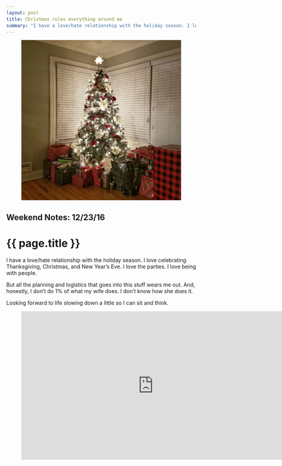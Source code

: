 ```yaml
---
layout: post
title: Christmas rules everything around me
summary: "I have a love/hate relationship with the holiday season. I love celebrating Thanksgiving, Christmas, and New Year’s Eve. I love the parties…"
---
```


<figure class="wide">
  <img src="/img/medium/1*0yxU0hCsufAd_MW5c2HRTA.jpeg">
</figure>

<h2 class="kicker">Weekend Notes: 12/23/16</h2>

# {{ page.title }}

I have a love/hate relationship with the holiday season. I love celebrating Thanksgiving, Christmas, and New Year’s Eve. I love the parties. I love being with people.

But all the planning and logistics that goes into this stuff wears me out. And, honestly, I don’t do 1% of what my wife does. I don’t know how she does it.

Looking forward to life slowing down a little so I can sit and think.

<figure class="wide">
  <div class="video-container">
    <iframe src="https://www.youtube.com/embed/LS-ErOKpO4E?rel=0" scrolling="no" width="700" height="393" frameborder="0"></iframe>
  </div>
</figure>
